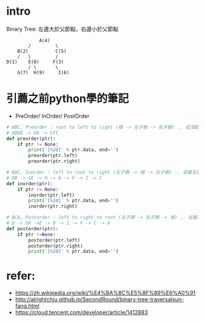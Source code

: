 # intro
Binary Tree: 左邊大於父節點，右邊小於父節點
```
            A(4)
        /         \
    B(2)          C(5)
    /   \         /
D(1)    E(8)     F(3)
        / \       \
    G(7)  H(9)     I(6)
```

# 引薦之前python學的筆記
- PreOrder/ InOrder/ PostOrder
```python
# ABC, Preorder : root to left to right (根 -> 左子樹 -> 右子樹) .. 從頂點開始向左尋，如果不是一顆完整樹(虛構補齊)
# ABDE -> GH -> CFI
def preorder(ptr):
    if ptr != None:
        print('[%2d]' % ptr.data, end='')
        preorder(ptr.left)
        preorder(ptr.right)

# BAC, Inorder : left to root to right (左子樹 -> 根 -> 右子樹) .. 從最左邊的數字開始，如果不是一顆完整樹(虛構補齊)
# DB -> GE -> H -> A -> F -> I -> C
def inorder(ptr):
    if ptr != None:
        inorder(ptr.left)
        print('[%2d]' % ptr.data, end='')
        inorder(ptr.right)

# BCA, Postorder : left to right to root (左子樹 -> 右子樹 -> 根) .. 從最左邊的數字開始，跳過根向右邊查，如果不是一顆完整樹(虛構補齊)
# D -> GH ->E -> B -> I -> F -> C -> A
def postorder(ptr):
    if ptr !=None:
        postorder(ptr.left)
        postorder(ptr.right)
        print('[%2d]' % ptr.data, end='')
```

# refer:
- https://zh.wikipedia.org/wiki/%E4%BA%8C%E5%8F%89%E6%A0%91
- http://alrightchiu.github.io/SecondRound/binary-tree-traversalxun-fang.html
- https://cloud.tencent.com/developer/article/1412883